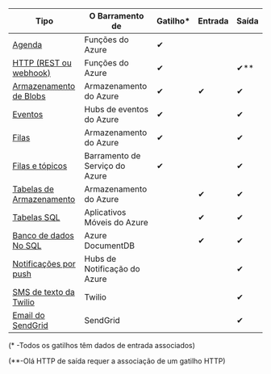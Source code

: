 | Tipo | O Barramento de | Gatilho* | Entrada | Saída |  
| --- | --- | --- | --- | --- |  
| [Agenda](../articles/azure-functions/functions-bindings-timer.md)  |Funções do Azure |✔ | | |  
| [HTTP (REST ou webhook)](../articles/azure-functions/functions-bindings-http-webhook.md) |Funções do Azure |✔ |  |✔\** |  
| [Armazenamento de Blobs](../articles/azure-functions/functions-bindings-storage-blob.md) |Armazenamento do Azure |✔ |✔ |✔ |  
| [Eventos](../articles/azure-functions/functions-bindings-event-hubs.md) |Hubs de eventos do Azure |✔ | |✔ |  
| [Filas](../articles/azure-functions/functions-bindings-storage-queue.md) |Armazenamento do Azure |✔ | |✔ |  
| [Filas e tópicos](../articles/azure-functions/functions-bindings-service-bus.md) |Barramento de Serviço do Azure |✔ | |✔ |  
| [Tabelas de Armazenamento](../articles/azure-functions/functions-bindings-storage-table.md) |Armazenamento do Azure | |✔ |✔ |  
| [Tabelas SQL](../articles/azure-functions/functions-bindings-mobile-apps.md) |Aplicativos Móveis do Azure | |✔ |✔ |  
| [Banco de dados No SQL](../articles/azure-functions/functions-bindings-documentdb.md) | Azure DocumentDB | |✔ |✔ |  
| [Notificações por push](../articles/azure-functions/functions-bindings-notification-hubs.md) |Hubs de Notificação do Azure | | |✔ |  
| [SMS de texto da Twilio](../articles/azure-functions/functions-bindings-twilio.md) |Twilio | | |✔ |
| [Email do SendGrid](../articles/azure-functions/functions-bindings-sendgrid.md) | SendGrid | | |✔ |

(\* -Todos os gatilhos têm dados de entrada associados)

(\**-Olá HTTP de saída requer a associação de um gatilho HTTP)


